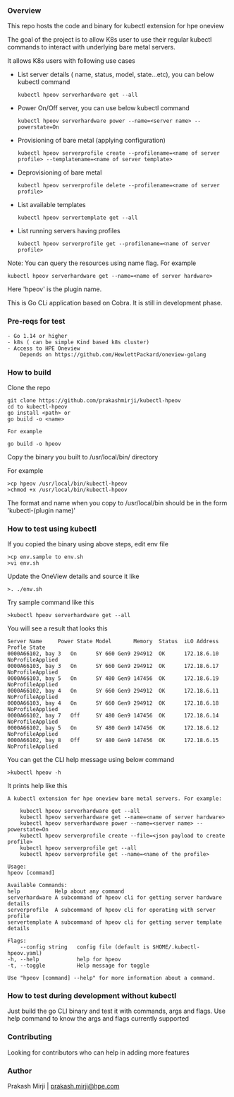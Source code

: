 ### Overview

This repo hosts the code and binary for kubectl extension for hpe oneview


The goal of the project is to allow K8s user to use their regular kubectl commands to interact
with underlying bare metal servers. 

It allows K8s users with following use cases

- List server details ( name, status, model, state...etc), you can below kubectl command
    ```
    kubectl hpeov serverhardware get --all
    ```
- Power On/Off server, you can use below kubectl command
    ```
    kubectl hpeov serverhardware power --name=<server name> --powerstate=On
    ```
- Provisioning of bare metal (applying configuration)
    ```
    kubectl hpeov serverprofile create --profilename=<name of server profile> --templatename=<name of server template>
    ```
- Deprovisioning of bare metal
    ```
    kubectl hpeov serverprofile delete --profilename=<name of server profile>
    ```
- List available templates
    ```
    kubectl hpeov servertemplate get --all
    ```
- List running servers having profiles
    ```
    kubectl hpeov serverprofile get --profilename=<name of server profile>
    ```

Note: You can query the resources using name flag. For example


    kubectl hpeov serverhardware get --name=<name of server hardware>


Here 'hpeov' is the plugin name.


This is Go CLi application based on Cobra. It is still in development phase.


### Pre-reqs for test
    - Go 1.14 or higher
    - k8s ( can be simple Kind based k8s cluster)
    - Access to HPE Oneview
        Depends on https://github.com/HewlettPackard/oneview-golang


### How to build
Clone the repo

    git clone https://github.com/prakashmirji/kubectl-hpeov
    cd to kubectl-hpeov
    go install <path> or
    go build -o <name>

    For example

    go build -o hpeov

Copy the binary you built to /usr/local/bin/ directory

For example

    >cp hpeov /usr/local/bin/kubectl-hpeov
    >chmod +x /usr/local/bin/kubectl-hpeov

The format and name when you copy to /usr/local/bin should be in the form 'kubectl-(plugin name)'

### How to test using kubectl
If you copied the binary using above steps, edit env file


    >cp env.sample to env.sh
    >vi env.sh


Update the OneView details and source it like


    >. ./env.sh


Try sample command like this


    >kubectl hpeov serverhardware get --all


You will see a result that looks this

    
    Server Name		Power State	Model		Memory	Status	iLO Address	Profle State
    0000A66102, bay 3	On		SY 660 Gen9	294912	OK	    172.18.6.10	NoProfileApplied
    0000A66103, bay 3	On	    SY 660 Gen9	294912	OK	    172.18.6.17	NoProfileApplied
    0000A66103, bay 5	On	    SY 480 Gen9	147456	OK	    172.18.6.19	NoProfileApplied
    0000A66102, bay 4	On	    SY 660 Gen9	294912	OK	    172.18.6.11	NoProfileApplied
    0000A66103, bay 4	On	    SY 660 Gen9	294912	OK	    172.18.6.18	NoProfileApplied
    0000A66102, bay 7	Off	    SY 480 Gen9	147456	OK	    172.18.6.14	NoProfileApplied
    0000A66102, bay 5	On	    SY 480 Gen9	147456	OK	    172.18.6.12	NoProfileApplied
    0000A66102, bay 8	Off	    SY 480 Gen9	147456	OK	    172.18.6.15	NoProfileApplied
    
You can get the CLI help message using below command
    
    >kubectl hpeov -h

It prints help like this

        
    A kubectl extension for hpe oneview bare metal servers. For example:

        kubectl hpeov serverhardware get --all
        kubectl hpeov serverhardware get --name=<name of server hardware> 
        kubectl hpeov serverhardware power --name=<server name> --powerstate=On
        kubectl hpeov serverprofile create --file=<json payload to create profile>
        kubectl hpeov serverprofile get --all
        kubectl hpeov serverprofile get --name=<name of the profile>

    Usage:
    hpeov [command]

    Available Commands:
    help           Help about any command
    serverhardware A subcommand of hpeov cli for getting server hardware details
    serverprofile  A subcommand of hpeov cli for operating with server profile
    servertemplate A subcommand of hpeov cli for getting server template details

    Flags:
        --config string   config file (default is $HOME/.kubectl-hpeov.yaml)
    -h, --help            help for hpeov
    -t, --toggle          Help message for toggle

    Use "hpeov [command] --help" for more information about a command.

### How to test during development without kubectl
Just build the go CLI binary and test it with commands, args and flags.
Use help command to know the args and flags currently supported

### Contributing
Looking for contributors who can help in adding more features

### Author
Prakash Mirji | prakash.mirji@hpe.com


